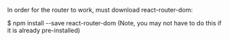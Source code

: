 In order for the router to work, must download react-router-dom:

$ npm install --save react-router-dom
(Note, you may not have to do this if it is already pre-installed)